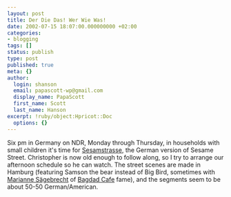 ```yaml
---
layout: post
title: Der Die Das! Wer Wie Was!
date: 2002-07-15 18:07:00.000000000 +02:00
categories:
- blogging
tags: []
status: publish
type: post
published: true
meta: {}
author:
  login: shanson
  email: papascott-wp@gmail.com
  display_name: PapaScott
  first_name: Scott
  last_name: Hanson
excerpt: !ruby/object:Hpricot::Doc
  options: {}
---
```

<p>Six pm in Germany on NDR, Monday through Thursday, in households with small children it's time for <a href="http://www.ndr.de/tv/sesamstrasse/">Sesamstrasse</a>, the German version of Sesame Street. Christopher is now old enough to follow along, so I try to arrange our afternoon schedule so he can watch. The street scenes are made in Hamburg (featuring Samson the bear instead of Big Bird, sometimes with <a href="http://us.imdb.com/Name?S%E4gebrecht,+Marianne">Marianne Sägebrecht</a> of <a href="http://us.imdb.com/Title?0095801">Bagdad Cafe</a> fame), and the segments seem to be about 50-50 German/American.</p>

